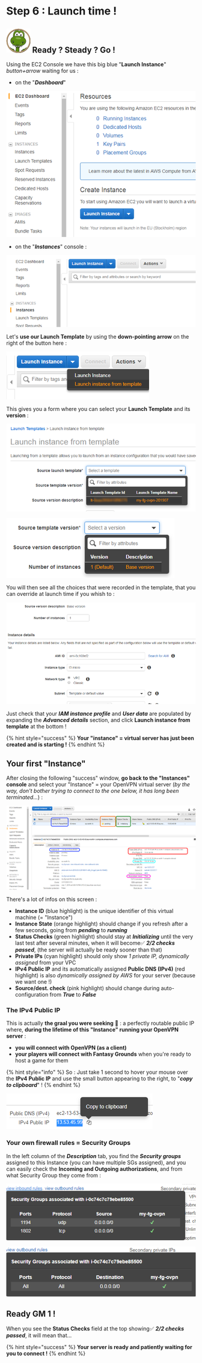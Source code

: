 # Step 6 : Launch time !

## ![](../.gitbook/assets/zeferby_dino_64%20%281%29.png) **Ready ? Steady ? Go !**

Using the EC2 Console we have this big blue "**Launch Instance**" _button+arrow_ waiting for us :

* on the "_**Dashboard**_"

![](../.gitbook/assets/image%20%28160%29.png)

* on the "_**Instances**_" console :

![](../.gitbook/assets/image%20%2812%29.png)



Let's **use our Launch Template** by using the **down-pointing arrow** on the right of the button here :

![](../.gitbook/assets/image%20%28104%29.png)

This gives you a form where you can select your **Launch Template** and its **version** :

![](../.gitbook/assets/image%20%28125%29.png)



![](../.gitbook/assets/image%20%28126%29.png)

You will then see all the choices that were recorded in the template, that you can override at launch time if you whish to :

![](../.gitbook/assets/image%20%28174%29.png)

Just check that your _**IAM instance profile**_ and _**User data**_ are populated by expanding the _**Advanced details**_ section, and click **Launch instance from template** at the bottom !

{% hint style="success" %}
**Your "instance" = virtual server has just been created and is starting !**
{% endhint %}

## Your first "Instance"

After closing the following "success" window, **go back to the "Instances" console** and select your "Instance" = your OpenVPN virtual server \(_by the way, don't bother trying to connect to the one below, it has long been terminated..._\) :

![](../.gitbook/assets/image%20%28138%29.png)

There's a lot of infos on this screen :

* **Instance ID** \(blue highlight\) is the unique identifier of this virtual machine \(= "Instance"\)
* **Instance State** \(orange highlight\) should change if you refresh after a few seconds, going from  _**pending**_ to _**running**_
* **Status Checks** \(green highlight\) should stay at _**Initializing**_ until the very last test after several minutes, when it will become✅ _**2/2 checks passed**_, \(the server will actually be ready sooner than that\)
* **Private IPs** \(cyan highlight\) should only show _1 private IP, dynamically assigned_ from your VPC
* **IPv4 Public IP** and its automatically assigned **Public DNS \(IPv4\)** \(red highlight\) is also _dynamically assigned by AWS_ for your server \(because we want one !\)
* **Source/dest. check** \(pink highlight\) should change during auto-configuration from _**True**_ to _**False**_

### The IPv4 Public IP

This is actually **the graal you were seeking** 🙌 : a perfectly routable public IP where, **during the lifetime of this "Instance" running your OpenVPN server** :

* **you will connect with OpenVPN \(as a client\)**
* **your players will connect with Fantasy Grounds** when you're ready to host a game for them

{% hint style="info" %}
So : Just take 1 second to hover your mouse over the **IPv4 Public IP** and use the small button appearing to the right, to "_**copy to clipboard**_" !
{% endhint %}

![](../.gitbook/assets/image%20%2866%29.png)

### Your own firewall rules = Security Groups

In the left column of the _**Description**_ tab, you find the _**Security groups**_ assigned to this Instance \(you can have multiple SGs assigned\), and you can easily check the **Incoming and Outgoing authorizations**, and from what Security Group they come from :

![View inbound rules](../.gitbook/assets/image%20%28145%29.png)

![View Outbound rules](../.gitbook/assets/image%20%28158%29.png)



## Ready GM 1 !

When you see the **Status Checks** field at the top showing✅ _**2/2 checks passed**_, it will mean that...

{% hint style="success" %}
**Your server is ready and patiently waiting for you to connect !**
{% endhint %}



